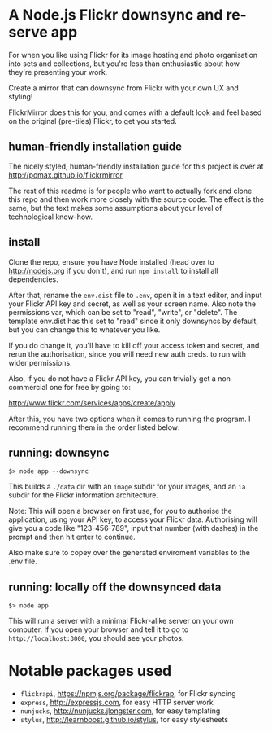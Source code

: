 # A Node.js Flickr downsync and re-serve app

For when you like using Flickr for its image hosting and
photo organisation into sets and collections, but you're
less than enthusiastic about how they're presenting your work.

Create a mirror that can downsync from Flickr with your own
UX and styling!

FlickrMirror does this for you, and comes with a default look
and feel based on the original (pre-tiles) Flickr, to get
you started.

## human-friendly installation guide

The nicely styled, human-friendly installation guide for
this project is over at http://pomax.github.io/flickrmirror

The rest of this readme is for people who want to actually
fork and clone this repo and then work more closely with
the source code. The effect is the same, but the text makes
some assumptions about your level of technological know-how.

## install

Clone the repo, ensure you have Node installed (head over
to http://nodejs.org if you don't), and run `npm install`
to install all dependencies.

After that, rename the `env.dist` file to `.env`, open it
in a text editor, and input your Flickr API key and secret,
as well as your screen name. Also note the permissions var,
which can be set to "read", "write", or "delete". The template
env.dist has this set to "read" since it only downsyncs by
default, but you can change this to whatever you like.

If you do change it, you'll have to kill off your access
token and secret, and rerun the authorisation, since you
will need new auth creds. to run with wider permissions.

Also, if you do not have a Flickr API key, you can trivially
get a non-commercial one for free by going to:

  http://www.flickr.com/services/apps/create/apply

After this, you have two options when it comes to running the
program. I recommend running them in the order listed below:

## running: downsync

```
$> node app --downsync
```

This builds a `./data` dir with an `image` subdir for your
images, and an `ia` subdir for the Flickr information architecture.

Note: This will open a browser on first use, for you to authorise
the application, using your API key, to access your Flickr data.
Authorising will give you a code like "123-456-789", input that
number (with dashes) in the prompt and then hit enter to continue.

Also make sure to copey over the generated enviroment variables
to the .env file.

## running: locally off the downsynced data

```
$> node app
```

This will run a server with a minimal Flickr-alike server
on your own computer. If you open your browser and tell it
to go to `http://localhost:3000`, you should see your photos.

# Notable packages used

* `flickrapi`, https://npmjs.org/package/flickrap, for Flickr syncing
* `express`, http://expressjs.com, for easy HTTP server work
* `nunjucks`, http://nunjucks.jlongster.com, for easy templating
* `stylus`, http://learnboost.github.io/stylus, for easy stylesheets
